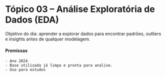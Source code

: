 # Tópico 03 – Análise Exploratória de Dados (EDA)

Objetivo do dia: aprender a explorar dados para encontrar padrões, outliers e insights antes de qualquer modelagem.

#### Premissas
    - Ano 2024
    - Base utilizada já limpa e pronta para analise.
    - Uso para estudos